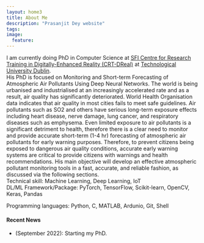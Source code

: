 ```yaml
---
layout: home3
title: About Me
description: "Prasanjit Dey website"
tags: 
image:
  feature: 
---
```

I am currently doing PhD in Computer Science at <a href="https://d-real.ie/">SFI Centre for Research Training in Digitally-Enhanced Reality (CRT-DReal)</a> at <a href="https://www.tudublin.ie/">Technological University Dublin</a>.
<br />
His PhD is focused on Monitoring and Short-term Forecasting of Atmospheric Air Pollutants Using Deep Neural Networks. The world is being urbanised and industrialised at an increasingly accelerated rate and as a result, air quality has significantly deteriorated. World Health Organisation data indicates that air quality in most cities fails to meet safe guidelines. Air pollutants such as SO2 and others have serious long-term exposure effects including heart disease, nerve damage, lung cancer, and respiratory diseases such as emphysema. Even limited exposure to air pollutants is a significant detriment to health, therefore there is a clear need to monitor and provide accurate short-term (1-4 hr) forecasting of atmospheric air pollutants for early warning purposes. Therefore, to prevent citizens being exposed to dangerous air quality conditions, accurate early warning systems are critical to provide citizens with warnings and health recommendations. His main objective will develop an effective atmospheric pollutant monitoring tools in a fast, accurate, and reliable fashion, as discussed via the following sections.
<br />
Technical skill: Machine Learning, Deep Learning, IoT
<br />
DL/ML Framework/Package: PyTorch, TensorFlow, Scikit-learn, OpenCV, Keras, Pandas

Programming languages: Python, C, MATLAB, Ardunio, Git, Shell


#### Recent News

+ (September 2022): Starting my PhD.





